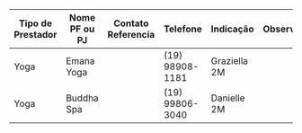| Tipo de Prestador | Nome PF ou PJ | Contato Referencia | Telefone        | Indicação    | Observ. |
|-------------------|---------------|--------------------|-----------------|--------------|---------|
| Yoga              | Emana Yoga    |                    | (19) 98908-1181 | Graziella 2M |         |
| Yoga              | Buddha Spa    |                    | (19) 99806-3040 | Danielle 2M  |         |